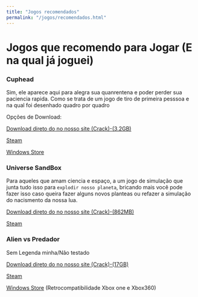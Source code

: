 ```yaml
---
title: "Jogos recomendados"
permalink: "/jogos/recomendados.html"
---
```


# Jogos que recomendo para Jogar (E na qual já joguei)

### Cuphead 

Sim, ele aparece aqui para alegra sua quanrentena e poder perder sua paciencia rapida. Como se trata de um jogo de tiro de primeira pesssoa e na qual foi desenhado quadro por quadro

Opções de Download:

[Download direto do no nosso site (Crack)-(3.2GB)](https://files.sirherobrine23.org/Games/Cuphead%20Deluxe%20Edition%20v1.2%20ElAmigos/Cuphead.iso)

[Steam](https://store.steampowered.com/app/268910/Cuphead/)

[Windows Store](https://www.microsoft.com/pt-br/p/cuphead/9njrx71m5x9p)

### Universe SandBox

Para aqueles que amam ciencia e espaço, a um jogo de simulação que junta tudo isso para `explodir nosso planeta`, bricando mais você pode fazer isso caso queira fazer alguns novos planteas ou refazer a simulação do nacismento da nossa lua.

[Download direto do no nosso site (Crack)-(862MB)](https://files.sirherobrine23.org/Games/Universe.Sandbox.2.Update.20.0.5.rar)

[Steam](https://store.steampowered.com/app/230290/Universe_Sandbox/)


### Alien vs Predador

Sem Legenda minha/Não testado

[Download direto do no nosso site (Crack)-(17GB)](https://files.sirherobrine23.org/Games/Aliens%20vs%20Predator.iso)

[Steam](https://store.steampowered.com/app/10680/Aliens_vs_Predator/)

[Windows Store](https://www.microsoft.com/pt-br/p/aliens-vs-predator/bsjk0b2zq5j1#activetab=pivot:overviewtab) (Retrocompatibilidade Xbox one e Xbox360)
